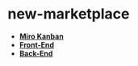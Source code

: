 # new-marketplace

- **[Miro Kanban](https://miro.com/app/board/o9J_lybK2B0=/)**
- **[Front-End](https://github.com/matheussla/new-marketplace-FRONT-END.git)**
- **[Back-End](https://github.com/matheussla/new-marketplace-BACK-END.git)**

